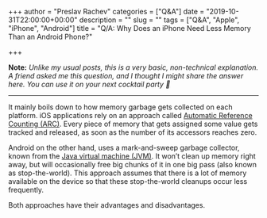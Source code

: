 +++
author = "Preslav Rachev"
categories = ["Q&A"]
date = "2019-10-31T22:00:00+00:00"
description = ""
slug = ""
tags = ["Q&A", "Apple", "iPhone", "Android"]
title = "Q/A: Why Does an iPhone Need Less Memory Than an Android Phone?"

+++

**Note:** _Unlike my usual posts, this is a very basic, non-technical explanation. A friend asked me this question, and I thought I might share the answer here. You can use it on your next cocktail party 🍻_

---

It mainly boils down to how memory garbage gets collected on each platform. iOS applications rely on an approach called [Automatic Reference Counting (ARC)](https://en.wikipedia.org/wiki/Automatic_Reference_Counting). Every piece of memory that gets assigned some value gets tracked and released, as soon as the number of its accessors reaches zero.

Android on the other hand, uses a mark-and-sweep garbage collector, known from the [Java virtual machine (JVM)](https://en.wikipedia.org/wiki/Java_virtual_machine?wprov=sfti1). It won’t clean up memory right away, but will occasionally free big chunks of it in one big pass (also known as stop-the-world). This approach assumes that there is a lot of memory available on the device so that these stop-the-world cleanups occur less frequently.

Both approaches have their advantages and disadvantages.
